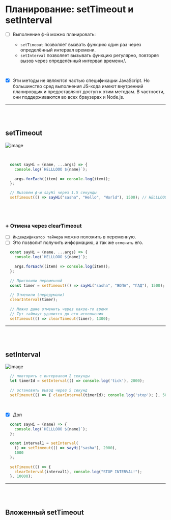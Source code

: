 # Планирование: setTimeout и setInterval

- [ ] Выполнение ф-й можно планировать:

  + `setTimeout` позволяет вызвать функцию один раз через определённый интервал времени.
  + `setInterval` позволяет вызывать функцию регулярно, повторяя вызов через определённый интервал времени.\
     
<br>

- [x] Эти методы не являются частью спецификации JavaScript. Но большинство сред выполнения JS-кода имеют внутренний планировщик и предоставляют доступ к этим методам. В частности, они поддерживаются во всех браузерах и Node.js.

<hr>
<br>
<br>

<h2>setTimeout</h2>

![image](https://github.com/acidshotgun/learn-js-vanilla/assets/117285472/4bcbfd9c-52bc-48b7-bc95-507d9753273b)

<br>

```javascript
  const sayHi = (name, ...args) => {
    console.log(`HELLLOOO ${name}`);
  
    args.forEach((item) => console.log(item));
  };

  // Вызовем ф-ю sayHi через 1.5 секунды
  setTimeout(() => sayHi("sasha", "Hello", "World"), 1500); // HELLLOOO sasha ЖОПА ГАД
```

<br>
<br>

<h3>+ Отмена через clearTimeout</h3>

- [ ] `Индендификатор таймера` можно положить в переменную.
- [ ] Это позволит получить информацию, а так же `отменить` его.

```javascript
  const sayHi = (name, ...args) => {
    console.log(`HELLLOOO ${name}`);
  
    args.forEach((item) => console.log(item));
  };
  
  // Присвоили переменной
  const timer = setTimeout(() => sayHi("sasha", "ЖОПА", "ГАД"), 1500);
  
  // Отменили (передумали)
  clearInterval(timer);
  
  // Можно даже отменить через какое-то время
  // Тут таймаут удалится до его исполнения
  setTimeout(() => clearTimeout(timer), 1300);
```

<hr>
<br>
<br>

<h2>setInterval</h2>

![image](https://github.com/acidshotgun/learn-js-vanilla/assets/117285472/0fbba8a6-db90-4f75-a5b2-8aa0542b7b27)

```javascript
  // повторить с интервалом 2 секунды
  let timerId = setInterval(() => console.log('tick'), 2000);
  
  // остановить вывод через 5 секунд
  setTimeout(() => { clearInterval(timerId); console.log('stop'); }, 5000);
```

<br>

- [x] Доп

```javascript
  const sayHi = (name) => {
    console.log(`HELLLOOO ${name}`);
  };
  
  const interval1 = setInterval(
    () => setTimeout(() => sayHi("sasha"), 2000),
    1000
  );
  
  setTimeout(() => {
    clearInterval(interval1), console.log("STOP INTERVAL!");
  }, 10000);
```

<hr>
<br>
<br>

<h2>Вложенный setTimeout</h2>
